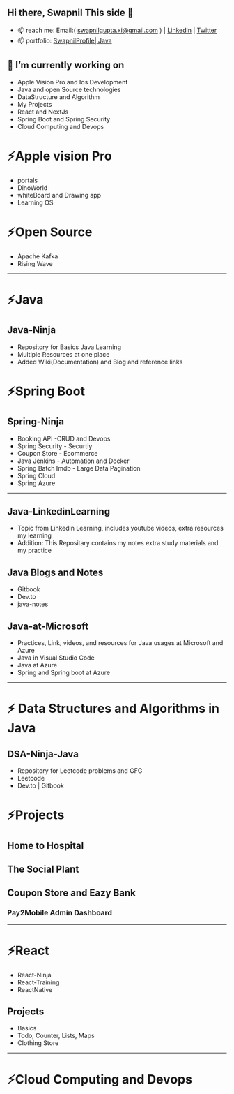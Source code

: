 ## Hi there, Swapnil This side 👋
- 📫 reach me: Email:( swapnilgupta.xi@gmail.com ) | [Linkedin](https://bit.ly/swapnilLinkedin) | [Twitter](https://twitter.com/Insanity_xi)
- 📫 portfolio: [SwapnilProfile| Java](https://bit.ly/m/swapnilProfile)  

## 🔭 I’m currently working on 
-  Apple Vision Pro and Ios Development
- Java and open Source technologies
- DataStructure and Algorithm 
- My Projects
- React and NextJs
- Spring Boot and Spring Security
- Cloud Computing and Devops
  
# ⚡Apple vision Pro
- portals
- DinoWorld
- whiteBoard and Drawing app
- Learning OS


# ⚡Open Source
- Apache Kafka
- Rising Wave

<hr/>

# ⚡Java 

## Java-Ninja 
- Repository for Basics Java Learning 
- Multiple Resources at one place
- Added Wiki(Documentation) and Blog and reference links
  
# ⚡Spring Boot

## Spring-Ninja 
- Booking API -CRUD and Devops
- Spring Security - Securtiy 
- Coupon Store - Ecommerce
- Java Jenkins - Automation and Docker
- Spring Batch Imdb - Large Data Pagination
- Spring Cloud 
- Spring Azure
<hr/>

## Java-LinkedinLearning
- Topic from Linkedin Learning, includes youtube videos, extra resources my learning
- Addition: This Repositary contains my notes extra study materials and my practice

## Java Blogs and Notes 
- Gitbook 
- Dev.to
- java-notes

## Java-at-Microsoft
- Practices, Link, videos, and resources for Java usages at Microsoft and Azure
- Java in Visual Studio Code 
- Java at Azure 
- Spring and Spring boot at Azure

<hr/>

# ⚡ Data Structures and Algorithms in Java

## DSA-Ninja-Java
- Repository for Leetcode problems and GFG
- Leetcode
- Dev.to | Gitbook

# ⚡Projects
## Home to Hospital
## The Social Plant 
## Coupon Store and Eazy Bank
### Pay2Mobile Admin Dashboard
<hr/>

# ⚡React
- React-Ninja 
- React-Training 
- ReactNative 
## Projects 
  - Basics 
  - Todo, Counter, Lists, Maps
  - Clothing Store 

<hr/>

# ⚡Cloud Computing and Devops

<!--
**swapnilxi/swapnilxi** is a ✨ _special_ ✨ repository because its `README.md` (this file) appears on your GitHub profile.

Here are some ideas to get you started:


- 🌱 I’m currently learning ...
- 👯 I’m looking to collaborate on ...
- 🤔 I’m looking for help with ...
- 💬 Ask me about ...
- 📫 How to reach me: ...
- 😄 Pronouns: ...
- ⚡ Fun fact: ...
-->
